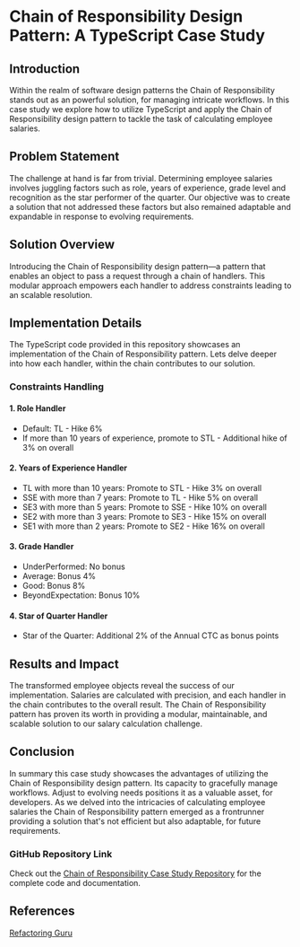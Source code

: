 # Chain of Responsibility Design Pattern: A TypeScript Case Study

## Introduction

Within the realm of software design patterns the Chain of Responsibility stands out as an powerful solution, for managing intricate workflows. In this case study we explore how to utilize TypeScript and apply the Chain of Responsibility design pattern to tackle the task of calculating employee salaries.

## Problem Statement

The challenge at hand is far from trivial. Determining employee salaries involves juggling factors such as role, years of experience, grade level and recognition as the star performer of the quarter. Our objective was to create a solution that not addressed these factors but also remained adaptable and expandable in response to evolving requirements.

## Solution Overview

Introducing the Chain of Responsibility design pattern—a pattern that enables an object to pass a request through a chain of handlers. This modular approach empowers each handler to address constraints leading to an scalable resolution.

## Implementation Details

The TypeScript code provided in this repository showcases an implementation of the Chain of Responsibility pattern. Lets delve deeper into how each handler, within the chain contributes to our solution.

### Constraints Handling

#### 1. Role Handler
- Default: TL - Hike 6%
- If more than 10 years of experience, promote to STL - Additional hike of 3% on overall

#### 2. Years of Experience Handler
- TL with more than 10 years: Promote to STL - Hike 3% on overall
- SSE with more than 7 years: Promote to TL - Hike 5% on overall
- SE3 with more than 5 years: Promote to SSE - Hike 10% on overall
- SE2 with more than 3 years: Promote to SE3 - Hike 15% on overall
- SE1 with more than 2 years: Promote to SE2 - Hike 16% on overall

#### 3. Grade Handler
- UnderPerformed: No bonus
- Average: Bonus 4%
- Good: Bonus 8%
- BeyondExpectation: Bonus 10%

#### 4. Star of Quarter Handler
- Star of the Quarter: Additional 2% of the Annual CTC as bonus points

## Results and Impact

The transformed employee objects reveal the success of our implementation. Salaries are calculated with precision, and each handler in the chain contributes to the overall result. The Chain of Responsibility pattern has proven its worth in providing a modular, maintainable, and scalable solution to our salary calculation challenge.

## Conclusion

In summary this case study showcases the advantages of utilizing the Chain of Responsibility design pattern. Its capacity to gracefully manage workflows. Adjust to evolving needs positions it as a valuable asset, for developers. As we delved into the intricacies of calculating employee salaries the Chain of Responsibility pattern emerged as a frontrunner providing a solution that's not efficient but also adaptable, for future requirements.


### GitHub Repository Link

Check out the [Chain of Responsibility Case Study Repository](https://github.com/nikhilsamdaniel/blogs/tree/chain-of-responsibility-case-study) for the complete code and documentation.

## References

[Refactoring Guru](https://refactoring.guru/design-patterns/chain-of-responsibility)
